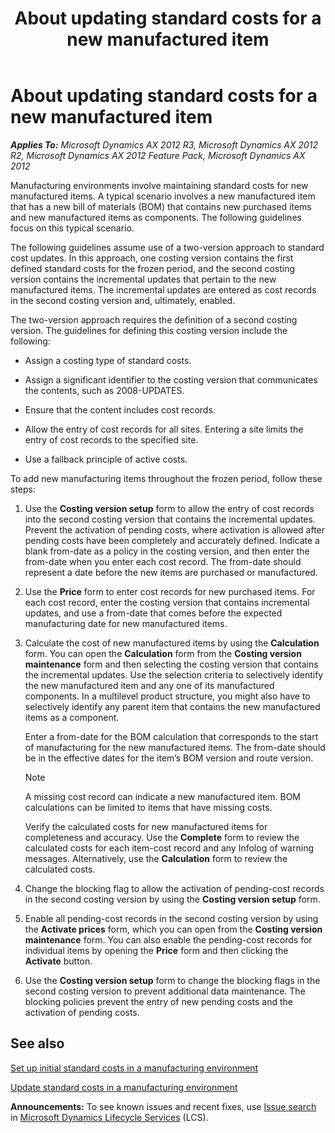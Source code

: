 ﻿---
title: About updating standard costs for a new manufactured item
TOCTitle: About updating standard costs for a new manufactured item
ms:assetid: 60902a19-39a3-4568-973e-1aeaf2f80939
ms:mtpsurl: https://technet.microsoft.com/en-us/library/Gg231515(v=AX.60)
ms:contentKeyID: 36057629
ms.date: 04/18/2014
mtps_version: v=AX.60
---

# About updating standard costs for a new manufactured item 


_**Applies To:** Microsoft Dynamics AX 2012 R3, Microsoft Dynamics AX 2012 R2, Microsoft Dynamics AX 2012 Feature Pack, Microsoft Dynamics AX 2012_

Manufacturing environments involve maintaining standard costs for new manufactured items. A typical scenario involves a new manufactured item that has a new bill of materials (BOM) that contains new purchased items and new manufactured items as components. The following guidelines focus on this typical scenario.

The following guidelines assume use of a two-version approach to standard cost updates. In this approach, one costing version contains the first defined standard costs for the frozen period, and the second costing version contains the incremental updates that pertain to the new manufactured items. The incremental updates are entered as cost records in the second costing version and, ultimately, enabled.

The two-version approach requires the definition of a second costing version. The guidelines for defining this costing version include the following:

  - Assign a costing type of standard costs.

  - Assign a significant identifier to the costing version that communicates the contents, such as 2008-UPDATES.

  - Ensure that the content includes cost records.

  - Allow the entry of cost records for all sites. Entering a site limits the entry of cost records to the specified site.

  - Use a fallback principle of active costs.

To add new manufacturing items throughout the frozen period, follow these steps:

1.  Use the **Costing version setup** form to allow the entry of cost records into the second costing version that contains the incremental updates. Prevent the activation of pending costs, where activation is allowed after pending costs have been completely and accurately defined. Indicate a blank from-date as a policy in the costing version, and then enter the from-date when you enter each cost record. The from-date should represent a date before the new items are purchased or manufactured.

2.  Use the **Price** form to enter cost records for new purchased items. For each cost record, enter the costing version that contains incremental updates, and use a from-date that comes before the expected manufacturing date for new manufactured items.

3.  Calculate the cost of new manufactured items by using the **Calculation** form. You can open the **Calculation** form from the **Costing version maintenance** form and then selecting the costing version that contains the incremental updates. Use the selection criteria to selectively identify the new manufactured item and any one of its manufactured components. In a multilevel product structure, you might also have to selectively identify any parent item that contains the new manufactured items as a component.
    
    Enter a from-date for the BOM calculation that corresponds to the start of manufacturing for the new manufactured items. The from-date should be in the effective dates for the item’s BOM version and route version.
    

    > [!NOTE]
    > <P>A missing cost record can indicate a new manufactured item. BOM calculations can be limited to items that have missing costs.</P>

    
    Verify the calculated costs for new manufactured items for completeness and accuracy. Use the **Complete** form to review the calculated costs for each item-cost record and any Infolog of warning messages. Alternatively, use the **Calculation** form to review the calculated costs.

4.  Change the blocking flag to allow the activation of pending-cost records in the second costing version by using the **Costing version setup** form.

5.  Enable all pending-cost records in the second costing version by using the **Activate prices** form, which you can open from the **Costing version maintenance** form. You can also enable the pending-cost records for individual items by opening the **Price** form and then clicking the **Activate** button.

6.  Use the **Costing version setup** form to change the blocking flags in the second costing version to prevent additional data maintenance. The blocking policies prevent the entry of new pending costs and the activation of pending costs.

## See also

[Set up initial standard costs in a manufacturing environment](set-up-initial-standard-costs-in-a-manufacturing-environment.md)

[Update standard costs in a manufacturing environment](update-standard-costs-in-a-manufacturing-environment.md)

  
**Announcements:** To see known issues and recent fixes, use [Issue search](http://go.microsoft.com/fwlink/?linkid=389258) in [Microsoft Dynamics Lifecycle Services](http://go.microsoft.com/fwlink/?linkid=306505) (LCS).

